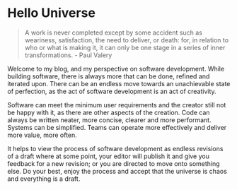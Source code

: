 # Hello Universe

> A work is never completed except by some accident such as weariness, satisfaction, the need to deliver, or death: for, in relation to who or what is making it, it can only be one stage in a series of inner transformations. - Paul Valery

Welcome to my blog, and my perspective on software development. While building software, there is always more that can be done, refined and iterated upon. There can be an endless move towards an unachievable state of perfection, as the act of software development is an act of creativity.

Software can meet the minimum user requirements and the creator still not be happy with it, as there are other aspects of the creation. Code can always be written neater, more concise, clearer and more performant. Systems can be simplified. Teams can operate more effectively and deliver more value, more often.

It helps to view the process of software development as endless revisions of a draft where at some point, your editor will publish it and give you feedback for a new revision; or you are directed to move onto something else. Do your best, enjoy the process and accept that the universe is chaos and everything is a draft.
